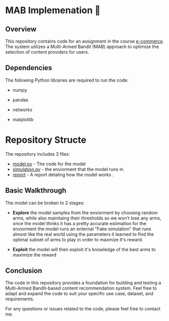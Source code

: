 # MAB Implemenation 🎰

## Overview

This repository contains code for an assignment in the course [e-commerce](https://students.technion.ac.il/local/technionsearch/course/96211). The system utilizes a Multi-Armed Bandit (MAB) approach to optimize the selection of content providers for users. 

## Dependencies

The following Python libraries are required to run the code:

- numpy

- pandas

- networkx

- matplotlib

# Repository Structe
The repository includes 3 files:
- [model.py](https://github.com/ThatMajd/MAB-implemenation/blob/main/model.py) - The code for the model
- [simulation.py](https://github.com/ThatMajd/MAB-implemenation/blob/main/simulation.py) - the enviorment that the model runs in.
- [report](https://github.com/ThatMajd/MAB-implemenation/blob/main/206528382_323958140.pdf) - A report detaling how the model works .

## Basic Walkthrough
The model can be broken to 2 stages:
- **Explore** the model samples from the enviorment by choosing random arms, while also mainitaing their thresholds so we won't lose any arms, once the model thinks it has a pretty accurate estimation for the enviorment
the model runs an enternal "Fake simulation" that runs almost like the real world using the parameters it learned to find the optimal subset of arms to play in order to maxmize it's reward.

- **Exploit** the model will then exploit it's knowledge of the best arms to maximize the reward


## Conclusion

The code in this repository provides a foundation for building and testing a Multi-Armed Bandit-based content recommendation system. Feel free to adapt and expand the code to suit your specific use case, dataset, and requirements.

For any questions or issues related to the code, please feel free to contact me. 
